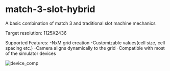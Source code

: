 # match-3-slot-hybrid
A basic combination of match 3 and traditional slot machine mechanics

Target resolution: 1125X2436

Supported Features:
-NxM grid creation
-Customizable values(cell size, cell spacing etc.)
-Camera aligns dynamically to the grid
-Compatible with most of the simulator devices

![device_comp](https://github.com/user-attachments/assets/acf1c5bc-cff9-43cd-9ca1-4333886b2949)
